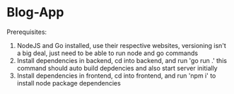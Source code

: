 # Blog-App

Prerequisites:

1. NodeJS and Go installed, use their respective websites, versioning isn't a big deal, just need to be able to run node and go commands
2. Install dependencies in backend, cd into backend, and run 'go run .' this command should auto build depdencies and also start server initially
3. Install dependencies in frontend, cd into frontend, and run 'npm i' to install node package dependencies
